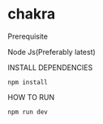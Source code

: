 # chakra

Prerequisite

Node Js(Preferably latest) 

INSTALL DEPENDENCIES

`npm install`

HOW TO RUN

`npm run dev`